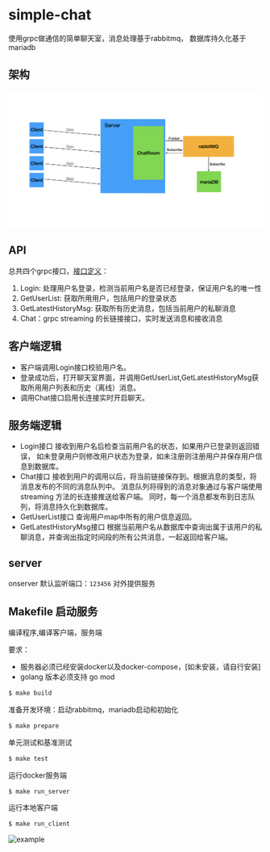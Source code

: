 # simple-chat
使用grpc做通信的简单聊天室，消息处理基于rabbitmq， 数据库持久化基于mariadb
## 架构
![frame](asserts/frame.png)
## API
总共四个grpc接口，[接口定义](message/message.proto)：
1. Login: 处理用户名登录，检测当前用户名是否已经登录，保证用户名的唯一性
2. GetUserList: 获取所用用户，包括用户的登录状态
3. GetLatestHistoryMsg: 获取所有历史消息，包括当前用户的私聊消息
4. Chat：grpc streaming 的长链接接口，实时发送消息和接收消息
## 客户端逻辑
+ 客户端调用Login接口校验用户名。
+ 登录成功后，打开聊天室界面，并调用GetUserList,GetLatestHistoryMsg获取所用用户列表和历史（离线）消息。
+ 调用Chat接口启用长连接实时开启聊天。
## 服务端逻辑
+ Login接口 接收到用户名后检查当前用户名的状态，如果用户已登录则返回错误，
如未登录用户则修改用户状态为登录，如未注册则注册用户并保存用户信息到数据库。
+ Chat接口  接收到用户的调用以后，将当前链接保存到。根据消息的类型，将消息发布的不同的消息队列中。
消息队列将得到的消息对象通过与客户端使用 streaming 方法的长连接推送给客户端。
同时，每一个消息都发布到日志队列，将消息持久化到数据库。
+ GetUserList接口 查询用户map中所有的用户信息返回。
+ GetLatestHistoryMsg接口 根据当前用户名从数据库中查询出属于该用户的私聊消息，并查询出指定时间段的所有公共消息，一起返回给客户端。
## server
onserver 默认监听端口：`123456` 对外提供服务
## Makefile 启动服务
编译程序,编译客户端，服务端

要求：
- 服务器必须已经安装docker以及docker-compose，[如未安装，请自行安装]
- golang 版本必须支持 go mod

```bash
$ make build
```
准备开发环境：启动rabbitmq，mariadb启动和初始化
```bash
$ make prepare
```
单元测试和基准测试
```bash
$ make test
```
运行docker服务端
```bash
$ make run_server
```
运行本地客户端
```bash
$ make run_client
```
![example](asserts/example.gif)